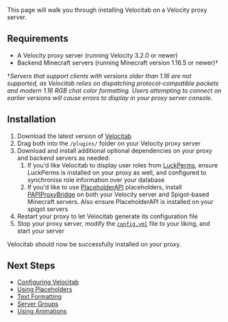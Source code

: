 This page will walk you through installing Velocitab on a Velocity proxy server.

## Requirements
* A Velocity proxy server (running Velocity 3.2.0 or newer)
* Backend Minecraft servers (running Minecraft version 1.16.5 or newer)&dagger;

&dagger;_Servers that support clients with versions older than 1.16 are not supported, as Velocitab relies on dispatching protocol-compatible packets and modern 1.16 RGB chat color formatting. Users attempting to connect on earlier versions will cause errors to display in your proxy server console._

## Installation
1. Download the latest version of [Velocitab](https://modrinth.com/plugin/velocitab)
2. Drag both into the `/plugins/` folder on your Velocity proxy server
3. Download and install additional optional dependencies on your proxy and backend servers as needed:
   1. If you'd like Velocitab to display user roles from [LuckPerms](https://luckperms.net/), ensure LuckPerms is installed on your proxy as well, and configured to synchronise role information over your database
   2. If you'd like to use [PlaceholderAPI](https://www.spigotmc.org/resources/placeholderapi.6245/) placeholders, install [PAPIProxyBridge](https://modrinth.com/plugin/papiproxybridge) on both your Velocity server and Spigot-based Minecraft servers. Also ensure PlaceholderAPI is installed on your spigot servers
4. Restart your proxy to let Velocitab generate its configuration file
5. Stop your proxy server, modify the [`config.yml`](config-file) file to your liking, and start your server

Velocitab should now be successfully installed on your proxy.

## Next Steps
* [Configuring Velocitab](config-file)
* [Using Placeholders](placeholders)
* [Text Formatting](formatting)
* [Server Groups](server-groups)
* [Using Animations](animations)